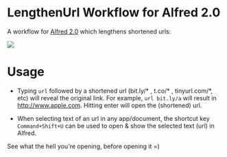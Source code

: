 LengthenUrl Workflow for Alfred 2.0
======

A workflow for [Alfred 2.0](http://www.alfredapp.com) which lengthens shortened urls:

![](https://dl.dropbox.com/u/72498/Alfred/LengthenUrlScreenshot.png)

Usage
======

- Typing `url` followed by a shortened url (bit.ly/* , t.co/* , tinyurl.com/*, etc) will reveal the original link. For example, `url bit.ly/a` will result in http://www.apple.com. Hitting enter will open the (shortened) url.

- When selecting text of an url in any app/document, the shortcut key `Command+Shift+U` can be used to open & show the selected text (url) in Alfred.


See what the hell you're opening, before opening it =)